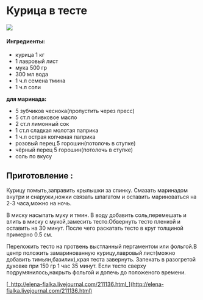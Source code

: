 # Курица в тесте

![](https://s-media-cache-ak0.pinimg.com/236x/07/a5/3c/07a53c85f4daf58c45d841eac3d69c97.jpg)

#### Ингредиенты:

* курица 1 кг
* 1 лавровый лист
* мука 500 гр
* 300 мл вода
* 1 ч.л семена тмина
* 1 ч.л соли

**для маринада:** 

* 5 зубчиков чеснока\(пропустить через пресс\)
* 5 ст.л оливковое масло
* 2 ст.л лимонный сок
* 1 ст.л сладкая молотая паприка
* 1 ч.л острая копченая паприка
* розовый перец 5 горошин\(потолочь в ступке\)
* чёрный перец 5 горошин\(потолочь в ступке\)
* соль по вкусу

## Приготовление :

Курицу помыть,заправить крылышки за спинку. Смазать маринадом внутри и снаружи,ножки связать шпагатом и оставить мариноваться на 2-3 часа,можно на ночь.

В миску насыпать муку и тмин. В воду добавить соль,перемешать и влить в миску с мукой,замесить тесто.Обвернуть тесто пленкой и оставить на 30 минут. После чего раскатать тесто в круг толщиной примерно 0.5 см.

Переложить тесто на протвень выстланный пергаментом или фольгой.В центр положить замаринованную курицу,лавровый лист\(можно добавить тимьян,базилик\),края теста завернуть. Запекать в разогретой духовке при 150 гр 1 час 35 минут. Если тесто сверху подрумянилось,накрыть фольгой и допечь до положеного времени.

[_http://elena-fialka.livejournal.com/211136.html_](http://elena-fialka.livejournal.com/211136.html)

